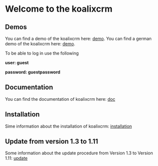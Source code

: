 # Welcome to the koalixcrm 

## Demos
You can find a demo of the koalixcrm here: [demo](http://demokoalixcrm.koalix.org/admin/).
You can find a german demo of the koalixcrm here: [demo](http://germandemokoalixcrm.koalix.org/admin/).

To be able to log in use the following

  **user: guest**

  **password: guestpassword**
  
## Documentation
You can find the documentation of koalixcrm here: [doc](http://readthedocs.org/docs/koalixcrm/en/master/)

## Installation
Sime information about the installation of koalixcrm: [installation](https://github.com/scaphilo/koalixcrm/wiki/Installation)

## Update from version 1.3 to 1.11
Some information about the update procedure from Version 1.3 to Version 1.11: [update](https://github.com/scaphilo/koalixcrm/wiki/Update)